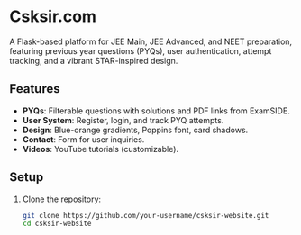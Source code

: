 # Csksir.com

A Flask-based platform for JEE Main, JEE Advanced, and NEET preparation, featuring previous year questions (PYQs), user authentication, attempt tracking, and a vibrant STAR-inspired design.

## Features
- **PYQs**: Filterable questions with solutions and PDF links from ExamSIDE.
- **User System**: Register, login, and track PYQ attempts.
- **Design**: Blue-orange gradients, Poppins font, card shadows.
- **Contact**: Form for user inquiries.
- **Videos**: YouTube tutorials (customizable).

## Setup
1. Clone the repository:
   ```bash
   git clone https://github.com/your-username/csksir-website.git
   cd csksir-website
